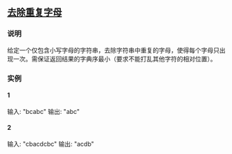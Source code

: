 ## [去除重复字母](https://leetcode-cn.com/problems/remove-duplicate-letters/)
### 说明

给定一个仅包含小写字母的字符串，去除字符串中重复的字母，使得每个字母只出现一次。需保证返回结果的字典序最小（要求不能打乱其他字符的相对位置）。

### 实例
#### 1

输入: "bcabc"
输出: "abc"

#### 2

输入: "cbacdcbc"
输出: "acdb"
